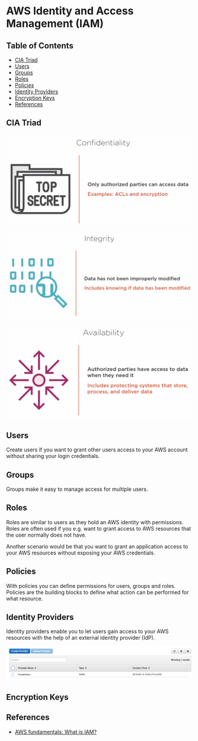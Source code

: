 # AWS Identity and Access Management (IAM)


## Table of Contents
<!-- START doctoc generated TOC please keep comment here to allow auto update -->
<!-- DON'T EDIT THIS SECTION, INSTEAD RE-RUN doctoc TO UPDATE -->


- [CIA Triad](#cia-triad)
- [Users](#users)
- [Groups](#groups)
- [Roles](#roles)
- [Policies](#policies)
- [Identity Providers](#identity-providers)
- [Encryption Keys](#encryption-keys)
- [References](#references)

<!-- END doctoc generated TOC please keep comment here to allow auto update -->

## CIA Triad

<div align="center"><img src="assets/confidentiality.png" width="500"></div>
<br />

<div align="center"><img src="assets/integrity.png" width="500"></div>
<br />

<div align="center"><img src="assets/availability.png" width="500"></div>

## Users

Create users if you want to grant other users access to your AWS account without sharing your login credentials.

## Groups

Groups make it easy to manage access for multiple users.

## Roles

Roles are similar to users as they hold an AWS identity with permissions.
Roles are often used if you e.g. want to grant access to AWS resources that the user normally does not have.

Another scenario would be that you want to grant an application access to your AWS resources without exposing your AWS credentials.

## Policies

With policies you can define permissions for users, groups and roles.
Policies are the building blocks to define what action can be performed for what resource.

## Identity Providers

Identity providers enable you to let users gain access to your AWS resources with the help of an external identity provider (IdP).

<div align="center"><img src="assets/identity-providers.png" width="900"></div>

## Encryption Keys


## References

- [AWS fundamentals: What is IAM?](https://medium.com/@pmuens/aws-fundamentals-what-is-iam-b57f2fb88f66)
